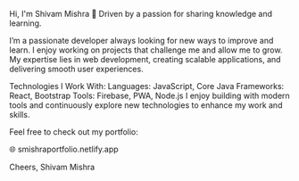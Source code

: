 
Hi, I'm Shivam Mishra 👋
Driven by a passion for sharing knowledge and learning.

I’m a passionate developer always looking for new ways to improve and learn. I enjoy working on projects that challenge me and allow me to grow. My expertise lies in web development, creating scalable applications, and delivering smooth user experiences.

Technologies I Work With:
Languages: JavaScript, Core Java
Frameworks: React, Bootstrap
Tools: Firebase, PWA, Node.js
I enjoy building with modern tools and continuously explore new technologies to enhance my work and skills.

Feel free to check out my portfolio:

🌐 smishraportfolio.netlify.app

Cheers,
Shivam Mishra
